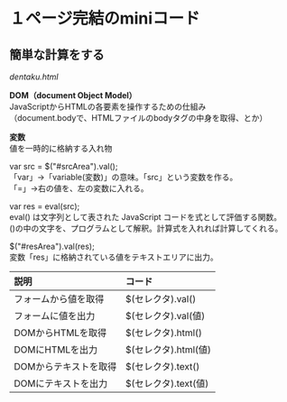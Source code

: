 # １ページ完結のminiコード

## 簡単な計算をする
*dentaku.html*

**DOM（document Object Model）**  
JavaScriptからHTMLの各要素を操作するための仕組み  
（document.bodyで、HTMLファイルのbodyタグの中身を取得、とか）
  
**変数**  
値を一時的に格納する入れ物  

var src = $("#srcArea").val();   
「var」→「variable(変数)」の意味。「src」という変数を作る。  
「=」→右の値を、左の変数に入れる。　
  
var res = eval(src);  
eval() は文字列として表された JavaScript コードを式として評価する関数。  
()の中の文字を、プログラムとして解釈。計算式を入れれば計算してくれる。  

$("#resArea").val(res);   
変数「res」に格納されている値をテキストエリアに出力。  

| 説明 | コード |
|:-----------|:------------|
| フォームから値を取得 | $(セレクタ).val() |
| フォームに値を出力 | $(セレクタ).val(値) |
| DOMからHTMLを取得 | $(セレクタ).html() |
| DOMにHTMLを出力 | $(セレクタ).html(値) |
| DOMからテキストを取得 | $(セレクタ).text() |
| DOMにテキストを出力 | $(セレクタ).text(値) |
